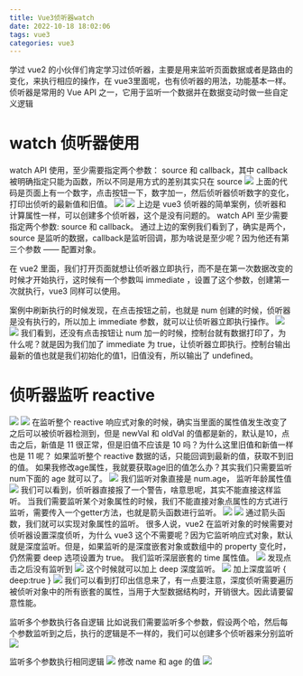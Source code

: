 ```yaml
---
title: Vue3侦听器watch
date: 2022-10-18 18:02:06
tags: vue3
categories: vue3
---
```

学过 vue2 的小伙伴们肯定学习过侦听器，主要是用来监听页面数据或者是路由的变化，来执行相应的操作，在 vue3里面呢，也有侦听器的用法，功能基本一样。 侦听器是常用的 Vue API 之一，它用于监听一个数据并在数据变动时做一些自定义逻辑

# watch 侦听器使用
watch API 使用，至少需要指定两个参数： source 和 callback，其中 callback 被明确指定只能为函数，所以不同是用方式的差别其实只在 source 
![](侦听器一代码.png)
上面的代码是页面上有一个数字，点击按钮一下，数字加一，然后侦听器侦听数字的变化，打印出侦听的最新值和旧值。
![](侦听器一结果.png)
![](侦听器一控制台.png)
上边是 vue3 侦听器的简单案例，侦听器和计算属性一样，可以创建多个侦听器，这个是没有问题的。
watch API 至少需要指定两个参数: source 和 callback。
通过上边的案例我们看到了，确实是两个，source 是监听的数据，callback是监听回调，那为啥说是至少呢？因为他还有第三个参数 —— 配置对象。

在 vue2 里面，我们打开页面就想让侦听器立即执行，而不是在第一次数据改变的时候才开始执行，这时候有一个参数叫 immediate ，设置了这个参数，创建第一次就执行，vue3 同样可以使用。

案例中刷新执行的时候发现，在点击按钮之前，也就是 num 创建的时候，侦听器是没有执行的，所以加上 immediate 参数，就可以让侦听器立即执行操作。
![](侦听器一数据更新代码.png)
![](侦听器一数据更新.png)
我们看到，还没有点击按钮让 num 加一的时候，控制台就有数据打印了，为什么呢？就是因为我们加了 immediate 为 true，让侦听器立即执行。控制台输出最新的值也就是我们初始化的值1，旧值没有，所以输出了 undefined。

# 侦听器监听 reactive
![](侦听器监听reactive代码.png)
![](侦听器监听reactive结果.png)
在监听整个 reactive 响应式对象的时候，确实当里面的属性值发生改变了之后可以被侦听器检测到，但是 newVal 和 oldVal 的值都是新的，默认是10，点击之后，新值是 11 很正常，但是旧值不应该是 10 吗？为什么这里旧值和新值一样也是 11 呢？
如果监听整个 reactive 数据的话，只能回调到最新的值，获取不到旧的值。
如果我修改age属性，我就要获取age旧的值怎么办？其实我们只需要监听num下面的 age 就可以了。
![](侦听器二代码.png)
我们监听对象直接是 num.age， 监听年龄属性值
![](侦听器二警告.png)
我们可以看到，侦听器直接报了一个警告，啥意思呢，其实不能直接这样监听。
当我们需要监听某个对象属性的时候，我们不能直接对象点属性的方式进行监听，需要传入一个getter方法，也就是箭头函数进行监听。
![](侦听器二修改代码.png)
![](侦听器二修改结果.png)
通过箭头函数，我们就可以实现对象属性的监听。
很多人说，vue2 在监听对象的时候需要对侦听器设置深度侦听，为什么 vue3 这个不需要呢？因为它监听响应式对象，默认就是深度监听。但是，如果监听的是深度嵌套对象或数组中的 property 变化时，仍然需要 deep 选项设置为 true。
我们监听深层嵌套的 time 属性值。
![](侦听器三代码.png)
发现点击之后没有监听到
![](侦听器三报错.png)
这个时候就可以加上 deep 深度监听。
![](侦听器三修改代码.png)
加上深度监听 { deep:true }
![](侦听器三修改结果.png)
我们可以看到打印出信息来了，有一点要注意，深度侦听需要遍历被侦听对象中的所有嵌套的属性，当用于大型数据结构时，开销很大。因此请要留意性能。

监听多个参数执行各自逻辑
比如说我们需要监听多个参数，假设两个哈，然后每个参数监听到之后，执行的逻辑是不一样的，我们可以创建多个侦听器来分别监听
![](多个侦听器代码.png)

监听多个参数执行相同逻辑
![](侦听多个参数.png)
修改 name 和 age 的值
![](侦听多个参数结果.png)



